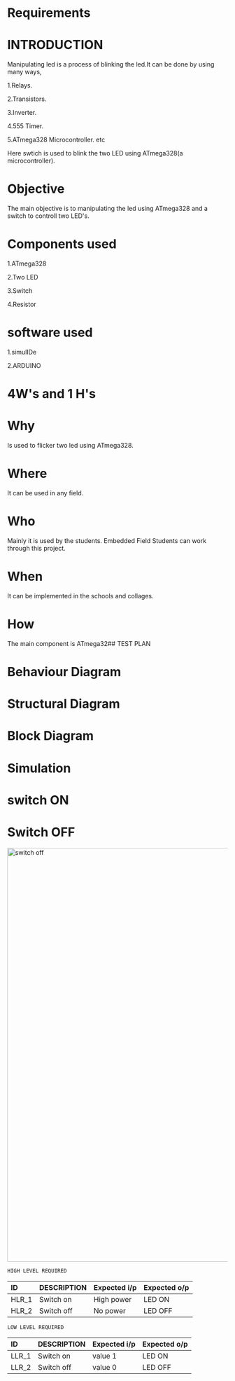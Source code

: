 

# Requirements

# INTRODUCTION

Manipulating led is a process of blinking the led.It can be done by using many ways,

1.Relays.

2.Transistors.

3.Inverter.

4.555 Timer.

5.ATmega328 Microcontroller. etc

Here swtich is used to blink the two LED using ATmega328(a microcontroller).

# Objective
The main objective is to manipulating the led using ATmega328 and a switch to controll two LED's.
# Components used
1.ATmega328

2.Two LED

3.Switch

4.Resistor
# software used
1.simulIDe

2.ARDUINO
# 4W's and 1 H's
# Why
Is used to flicker two led using ATmega328.
# Where
It can be used in any field.
# Who
Mainly it is used by the students.
Embedded Field Students can work through this project.
# When
It can be implemented in the schools and collages.
# How
The main component is ATmega32## TEST PLAN
# Behaviour Diagram
# Structural Diagram
# Block Diagram
# Simulation
# switch ON
# Switch OFF
<img width="945" alt="switch off" src="https://user-images.githubusercontent.com/102659076/164596368-b5bed195-fdff-42e1-b338-b071df866023.png">


```http
HIGH LEVEL REQUIRED
```

| ID | DESCRIPTION     | Expected i/p   | Expected o/p |
| :--| :-------------- | :------------  | :------------|
| HLR_1 | Switch on    | High power     | LED ON   |
| HLR_2 | Switch off    |  No power     | LED OFF  |




```http
LOW LEVEL REQUIRED
```
| ID | DESCRIPTION     | Expected i/p   | Expected o/p |
| :--| :-------------- | :------------  | :------------|
| LLR_1 | Switch on    | value 1    | LED ON   |
| LLR_2 | Switch off    |  value 0     | LED OFF  |




